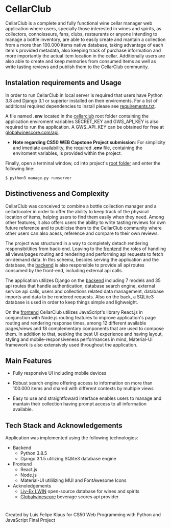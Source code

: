 # CellarClub

CellarClub is a complete and fully functional wine cellar manager web application where users, specially those interested in wines and spirits, as collectors, connoisseurs, fans, clubs, restaurants or anyone intending to manage a bottle inventory, are able to easily create and mantain a collection from a more than 100.000 items native database, taking advantage of each item's provided metadata, also keeping track of purchase information and more importantly the actual item location in the cellar. Additionally users are  also able to create and keep memories from consumed items as well as write tasting reviews and publish them to the CellarClub community.


## Instalation requirements and Usage

In order to run CellarClub in local server is required that users have Python 3.8 and Django 3.1 or superior installed on their enviroments. For a list of additional required dependencies to install please see [requirements.txt](requirements.txt). 

A file named **.env** located in the [cellarclub](/cellarclub) root folder containing the application enviroment variables SECRET_KEY and GWS_API_KEY is also required to run the application. A GWS_API_KEY can be obtained for free at [globalwinescore.com/api](https://www.globalwinescore.com/api/).

* **Note regarding CS50 WEB Capstone Project submission**: For simplicity and imediate availability, the required **.env** file, containing the enviroment variables, is provided within the project.

Finally, open a terminal window, cd into project's [root folder](/) and enter the following line:

    $ python3 manage.py runserver



## Distinctiveness and Complexity

CellarClub was conceived to combine a bottle collection manager and a cellar/cooler in order to offer the ability to keep track of the physical location of items, helping users to find them easily when they need. Among other features, it also offers users the ability to write tasting reviews for own future reference and to publicise them to the CellarClub community where other users can also acess, reference and compare to their own reviews. 

The project was structured in a way to completely detach rendering responsibitities from back-end. Leaving to the [frontend](/frontend) the roles of handling all views/pages routing and rendering and performing api requests to fetch on-demand data. In this schema, besides serving the application and the database, the [backend](/api) is also responsible to provide all api routes consumed by the front-end, including external api calls.

The application utilizes Django on the [backend](/api) including 7 models and 35 api routes that handle authentication, database search engine, external service api calls, users and collections related data management, database imports and data to be rendered requests. Also on the back, a SQLite3 database is used in order to keep things simple and lighweight.

On the [frontend](/frontend) CellarClub utilizes JavaScript's library React.js in conjunction with Node.js routing features to improve application's page routing and rendering response times, among 12 different available pages/views and 18 complementary components that are used to compose them. In addition to that, seeking the best UI experience and having layout, styling and mobile-responsiveness performances in mind, Material-UI framework is also extensively used throughout the application.


## Main Features

- Fully responsive UI including mobile devices

- Robust search engine offering access to information on more than 100.000 items and shared with different contexts by multiple views

- Easy to use and straightfoward interface enables users to manage and mantain their collection having prompt access to all information available.


## Tech Stack and Acknowledgements

Application was implemented using the following technologies: 
- Backend
    - Python 3.8.5
    - Django 3.1.5 utilizing SQlite3 database engine
- Frontend
    - React.js
    - Node.js
    - Material-UI utililizing MUI and FontAwesome Icons
- Acknoledgements
    - [Liv-Ex LWIN](http://www.liv-ex.com/wwd/lwin) open-source database for wines and spirits
    - [Globalwinescore](https://globalwinescore.docs.apiary.io/) beverage scores api provider 

#
Created by Luis Felipe Klaus for CS50 Web Programming with Python and JavaScript Final Project

